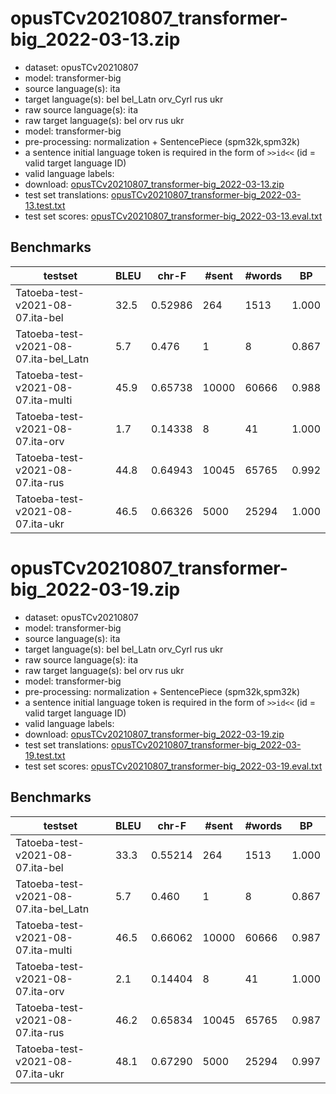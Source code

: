 # opusTCv20210807_transformer-big_2022-03-13.zip

* dataset: opusTCv20210807
* model: transformer-big
* source language(s): ita
* target language(s): bel bel_Latn orv_Cyrl rus ukr
* raw source language(s): ita
* raw target language(s): bel orv rus ukr
* model: transformer-big
* pre-processing: normalization + SentencePiece (spm32k,spm32k)
* a sentence initial language token is required in the form of `>>id<<` (id = valid target language ID)
* valid language labels: 
* download: [opusTCv20210807_transformer-big_2022-03-13.zip](https://object.pouta.csc.fi/Tatoeba-MT-models/ita-zle/opusTCv20210807_transformer-big_2022-03-13.zip)
* test set translations: [opusTCv20210807_transformer-big_2022-03-13.test.txt](https://object.pouta.csc.fi/Tatoeba-MT-models/ita-zle/opusTCv20210807_transformer-big_2022-03-13.test.txt)
* test set scores: [opusTCv20210807_transformer-big_2022-03-13.eval.txt](https://object.pouta.csc.fi/Tatoeba-MT-models/ita-zle/opusTCv20210807_transformer-big_2022-03-13.eval.txt)

## Benchmarks

| testset | BLEU  | chr-F | #sent | #words | BP |
|---------|-------|-------|-------|--------|----|
| Tatoeba-test-v2021-08-07.ita-bel 	| 32.5 	| 0.52986 	| 264 	| 1513 	| 1.000 |
| Tatoeba-test-v2021-08-07.ita-bel_Latn 	| 5.7 	| 0.476 	| 1 	| 8 	| 0.867 |
| Tatoeba-test-v2021-08-07.ita-multi 	| 45.9 	| 0.65738 	| 10000 	| 60666 	| 0.988 |
| Tatoeba-test-v2021-08-07.ita-orv 	| 1.7 	| 0.14338 	| 8 	| 41 	| 1.000 |
| Tatoeba-test-v2021-08-07.ita-rus 	| 44.8 	| 0.64943 	| 10045 	| 65765 	| 0.992 |
| Tatoeba-test-v2021-08-07.ita-ukr 	| 46.5 	| 0.66326 	| 5000 	| 25294 	| 1.000 |


# opusTCv20210807_transformer-big_2022-03-19.zip

* dataset: opusTCv20210807
* model: transformer-big
* source language(s): ita
* target language(s): bel bel_Latn orv_Cyrl rus ukr
* raw source language(s): ita
* raw target language(s): bel orv rus ukr
* model: transformer-big
* pre-processing: normalization + SentencePiece (spm32k,spm32k)
* a sentence initial language token is required in the form of `>>id<<` (id = valid target language ID)
* valid language labels: 
* download: [opusTCv20210807_transformer-big_2022-03-19.zip](https://object.pouta.csc.fi/Tatoeba-MT-models/ita-zle/opusTCv20210807_transformer-big_2022-03-19.zip)
* test set translations: [opusTCv20210807_transformer-big_2022-03-19.test.txt](https://object.pouta.csc.fi/Tatoeba-MT-models/ita-zle/opusTCv20210807_transformer-big_2022-03-19.test.txt)
* test set scores: [opusTCv20210807_transformer-big_2022-03-19.eval.txt](https://object.pouta.csc.fi/Tatoeba-MT-models/ita-zle/opusTCv20210807_transformer-big_2022-03-19.eval.txt)

## Benchmarks

| testset | BLEU  | chr-F | #sent | #words | BP |
|---------|-------|-------|-------|--------|----|
| Tatoeba-test-v2021-08-07.ita-bel 	| 33.3 	| 0.55214 	| 264 	| 1513 	| 1.000 |
| Tatoeba-test-v2021-08-07.ita-bel_Latn 	| 5.7 	| 0.460 	| 1 	| 8 	| 0.867 |
| Tatoeba-test-v2021-08-07.ita-multi 	| 46.5 	| 0.66062 	| 10000 	| 60666 	| 0.987 |
| Tatoeba-test-v2021-08-07.ita-orv 	| 2.1 	| 0.14404 	| 8 	| 41 	| 1.000 |
| Tatoeba-test-v2021-08-07.ita-rus 	| 46.2 	| 0.65834 	| 10045 	| 65765 	| 0.987 |
| Tatoeba-test-v2021-08-07.ita-ukr 	| 48.1 	| 0.67290 	| 5000 	| 25294 	| 0.997 |


